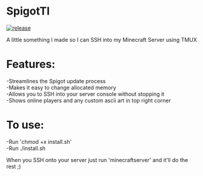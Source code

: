 # SpigotTI
[![release](https://img.shields.io/badge/release-v0.2--beta-brightgreen.svg)](http://github.com/Grummus/mctmux/releases)  

A little something I made so I can SSH into my Minecraft Server using TMUX 

# Features:  
-Streamlines the Spigot update process  
-Makes it easy to change allocated memory  
-Allows you to SSH into your server console without stopping it  
-Shows online players and any custom ascii art in top right corner  

# To use:   
-Run 'chmod +x install.sh'  
-Run ./install.sh  

When you SSH onto your server just run 'minecraftserver' and it'll do the rest ;)  
